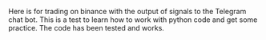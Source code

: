 Here is for trading on binance with the output of signals to the Telegram chat bot. This is a test to learn how to work with python code and get some practice. The code has been tested and works.
